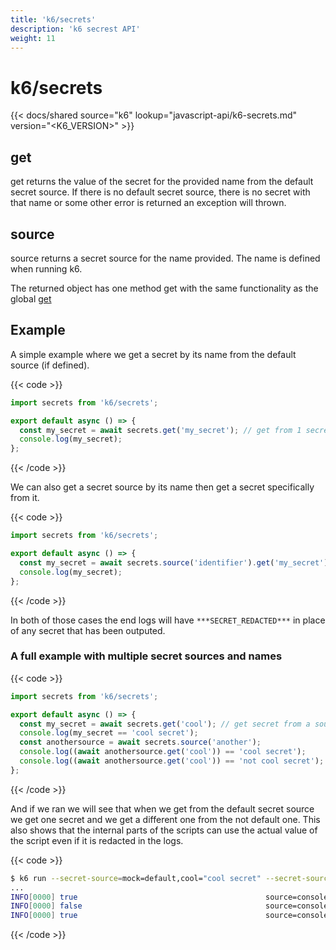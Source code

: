 ```yaml
---
title: 'k6/secrets'
description: 'k6 secrest API'
weight: 11
---
```


# k6/secrets

{{< docs/shared source="k6" lookup="javascript-api/k6-secrets.md" version="<K6_VERSION>" >}}

## get

get returns the value of the secret for the provided name from the default secret source. If there is no default secret source, there is no secret with that name or some other error is returned an exception will thrown.

## source

source returns a secret source for the name provided. The name is defined when running k6.

The returned object has one method get with the same functionality as the global [get](https://grafana.com/docs/k6/<K6_VERSION>/javascript-api/k6-secrets#get)

## Example

A simple example where we get a secret by its name from the default source (if defined).

{{< code >}}

<!-- md-k6:skip -->

```javascript
import secrets from 'k6/secrets';

export default async () => {
  const my_secret = await secrets.get('my_secret'); // get from 1 secret source if only 1, exception if more than 1 secret source or if no secret sources
  console.log(my_secret);
};
```

{{< /code >}}

We can also get a secret source by its name then get a secret specifically from it.

{{< code >}}

<!-- md-k6:skip -->

```javascript
import secrets from 'k6/secrets';

export default async () => {
  const my_secret = await secrets.source('identifier').get('my_secret'); // get secret from a source with the provided identifier
  console.log(my_secret);
};
```

{{< /code >}}

In both of those cases the end logs will have `***SECRET_REDACTED***` in place of any secret that has been outputed.

### A full example with multiple secret sources and names

{{< code >}}

<!-- md-k6:skip -->

```javascript
import secrets from 'k6/secrets';

export default async () => {
  const my_secret = await secrets.get('cool'); // get secret from a source with the provided identifier
  console.log(my_secret == 'cool secret');
  const anothersource = await secrets.source('another');
  console.log((await anothersource.get('cool')) == 'cool secret');
  console.log((await anothersource.get('cool')) == 'not cool secret');
};
```

{{< /code >}}

And if we ran we will see that when we get from the default secret source we get one secret and we get a different one from the not default one. This also shows that the internal parts of the scripts can use the actual value of the script even if it is redacted in the logs.

{{< code >}}

```bash
$ k6 run --secret-source=mock=default,cool="cool secret" --secret-source=mock=name=another,cool="not cool secret" multi-source.test.js
...
INFO[0000] true                                          source=console
INFO[0000] false                                         source=console
INFO[0000] true                                          source=console
```

{{< /code >}}
